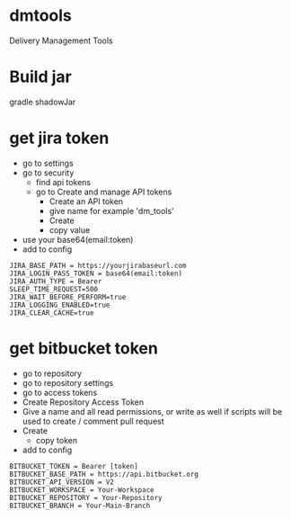 # dmtools
Delivery Management Tools

# Build jar
gradle shadowJar

# get jira token
* go to settings
* go to security
  * find api tokens
  * go to Create and manage API tokens
    * Create an API token
    * give name for example 'dm_tools'
    * Create
    * copy value
* use your base64(email:token)
* add to config 

```
JIRA_BASE_PATH = https://yourjirabaseurl.com
JIRA_LOGIN_PASS_TOKEN = base64(email:token)
JIRA_AUTH_TYPE = Bearer
SLEEP_TIME_REQUEST=500
JIRA_WAIT_BEFORE_PERFORM=true
JIRA_LOGGING_ENABLED=true
JIRA_CLEAR_CACHE=true
```

# get bitbucket token
* go to repository
* go to repository settings
* go to access tokens
* Create Repository Access Token
* Give a name and all read permissions, or write as well if scripts will be used to create / comment pull request
* Create
  * copy token
* add to config

```
BITBUCKET_TOKEN = Bearer [token]
BITBUCKET_BASE_PATH = https://api.bitbucket.org
BITBUCKET_API_VERSION = V2
BITBUCKET_WORKSPACE = Your-Workspace
BITBUCKET_REPOSITORY = Your-Repository
BITBUCKET_BRANCH = Your-Main-Branch
```